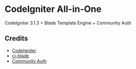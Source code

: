 # CodeIgniter All-in-One
CodeIgniter 3.1.3 + Blade Template Engine + Community Auth

## Credits
- [CodeIgniter](https://github.com/bcit-ci/CodeIgniter)
- [ci-blade](https://github.com/rainwsy/CI-Blade)
- [Community Auth](https://github.com/Osub/Community-Auth-For-CodeIgniter-3)
